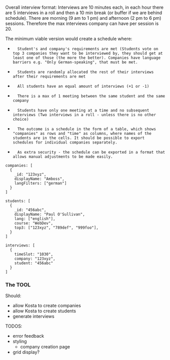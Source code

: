 Overall interview format: Interviews are 10 minutes each, in each hour there are 5 interviews in a roll and then a 10 min break (or buffer if we are behind schedule). There are morning (9 am to 1 pm) and afternoon (2 pm to 6 pm) sessions. Therefore the max interviews company can have per session is 20.

The minimum viable version would create a schedule where:

-     	Student's and company's requirements are met (Students vote on top 3 companies they want to be interviewed by, they should get at least one of those (the more the better). Companies have language barriers e.g. "Only German-speaking", that must be met.
-     	Students are randomly allocated the rest of their interviews after their requirements are met
-     	All students have an equal amount of interviews (+1 or -1)
-     	There is a max of 1 meeting between the same student and the same company
-     	Students have only one meeting at a time and no subsequent interviews (Two interviews in a roll - unless there is no other choice)
-     	The outcome is a schedule in the form of a table, which shows "companies" as rows and "time" as columns, where names of the students are in the cells. It should be possible to export schedules for individual companies separately.
-     	As extra security - the schedule can be exported in a format that allows manual adjustments to be made easily.

```
companies: [
  {
    _id: "123xyz",
    displayName: "Amboss",
    langFilters: ["german"]
  }
]

students: [
  {
    _id: "456abc",
    displayName: "Paul O'Sullivan",
    lang: ["english"],
    course: "WebDev",
    top3: ["123xyz", "789def", "999foo"],
  }
]

interviews: [
  {
    timeSlot: "1030",
    company: "123xyz",
    student: "456abc"
  }
]

```

### The TOOL

Should:

- allow Kosta to create companies
- allow Kosta to create students
- generate interviews

TODOS:

- error feedback
- styling
  - company creation page
- grid display?
